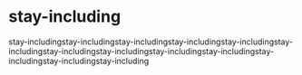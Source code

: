 # stay-including
stay-includingstay-includingstay-includingstay-includingstay-includingstay-includingstay-includingstay-includingstay-includingstay-includingstay-includingstay-includingstay-including
